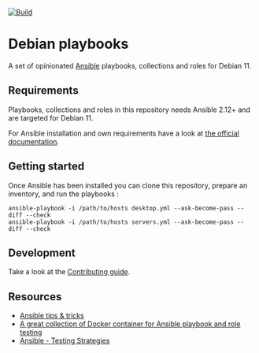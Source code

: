 [![Build](https://github.com/marcwrobel/debian-playbooks/workflows/CI/badge.svg)](https://github.com/marcwrobel/debian-playbooks/actions)

# Debian playbooks

A set of opinionated [Ansible](https://www.ansible.com/) playbooks, collections and roles for Debian 11.

## Requirements

Playbooks, collections and roles in this repository needs Ansible 2.12+ and are targeted for Debian 11.

For Ansible installation and own requirements have a look at [the official documentation](https://docs.ansible.com/ansible/latest/installation_guide/intro_installation.html).

## Getting started

Once Ansible has been installed you can clone this repository, prepare an inventory, and run the
playbooks :

    ansible-playbook -i /path/to/hosts desktop.yml --ask-become-pass --diff --check
    ansible-playbook -i /path/to/hosts servers.yml --ask-become-pass --diff --check

## Development

Take a look at the [Contributing guide](/CONTRIBUTING.md).

## Resources

- [Ansible tips & tricks](https://www.marcwrobel.fr/ansible)
- [A great collection of Docker container for Ansible playbook and role testing](https://hub.docker.com/u/geerlingguy)
- [Ansible - Testing Strategies](https://docs.ansible.com/ansible/latest/reference_appendices/test_strategies.html)
